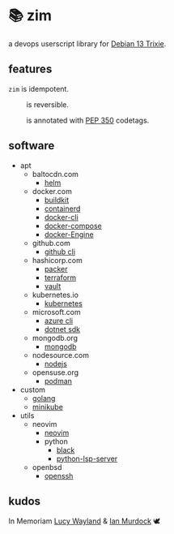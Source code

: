 <!-- This Source Code Form is subject to the terms of the Mozilla Public
   - License, v. 2.0. If a copy of the MPL was not distributed with this
   - file, You can obtain one at https://mozilla.org/MPL/2.0/. -->

# 📚 zim

a devops userscript library for [Debian 13 Trixie](https://wiki.debian.org/DebianTrixie).

## features
`zim` is idempotent.

&nbsp;&nbsp;&nbsp;&nbsp;&nbsp;&nbsp;&nbsp;&nbsp;&nbsp;is reversible.

&nbsp;&nbsp;&nbsp;&nbsp;&nbsp;&nbsp;&nbsp;&nbsp;&nbsp;is annotated with [PEP 350](https://peps.python.org/pep-0350/) codetags.

## software

- apt
  - baltocdn.com
    - [helm](https://helm.sh/docs/)
  - docker.com
    - [buildkit](https://docs.docker.com/build/buildkit/)
    - [containerd](https://containerd.io/docs/)
    - [docker-cli](https://docs.docker.com/engine/reference/commandline/cli/)
    - [docker-compose](https://docs.docker.com/compose/)
    - [docker-Engine](https://docs.docker.com/engine/)
  - github.com
    - [github cli](https://cli.github.com/manual/)
  - hashicorp.com
    - [packer](https://developer.hashicorp.com/packer/docs)
    - [terraform](https://developer.hashicorp.com/terraform/docs)
    - [vault](https://developer.hashicorp.com/vault/docs)
  - kubernetes.io
    - [kubernetes](https://kubernetes.io/docs/home/)
  - microsoft.com
    - [azure cli](https://learn.microsoft.com/en-us/cli/azure/)
    - [dotnet sdk](https://learn.microsoft.com/en-us/dotnet/)
  - mongodb.org
    - [mongodb](https://www.mongodb.com/docs/)
  - nodesource.com
    - [nodejs](https://nodejs.org/en/docs)
  - opensuse.org
    - [podman](https://docs.podman.io/en/latest/)
- custom
  - [golang](https://go.dev/doc/)
  - [minikube](https://minikube.sigs.k8s.io/docs/)
- utils
  - neovim
    - [neovim](https://neovim.io/doc/)
    - python
      - [black](https://black.readthedocs.io/en/stable/)
      - [python-lsp-server](https://github.com/python-lsp/python-lsp-server)
  - openbsd
    - [openssh](https://www.openssh.com/manual.html)

## kudos
In Memoriam [Lucy Wayland](https://aardvarkoffnord.wordpress.com/2016/11/12/diversity-and-inclusion-debian-redux/) & [Ian Murdock](https://www.debian.org/doc/manuals/project-history/manifesto.en.html) 🕊️
